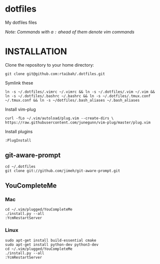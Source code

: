 dotfiles
=========

My dotfiles files

_Note: Commands with a `:` ahead of them denote vim commands_

# INSTALLATION 

Clone the repository to your home directory:

    git clone git@github.com:rtaibah/.dotfiles.git
    

Symlink these

    ln -s ~/.dotfiles/.vimrc ~/.vimrc && ln -s ~/.dotfiles/.vim ~/.vim && ln -s ~/.dotfiles/.bashrc ~/.bashrc && ln -s ~/.dotfiles/.tmux.conf ~/.tmux.conf && ln -s ~/dotfiles/.bash_aliases ~/.bash_aliases

Install vim-plug

	curl -fLo ~/.vim/autoload/plug.vim --create-dirs \
    https://raw.githubusercontent.com/junegunn/vim-plug/master/plug.vim

Install plugins

	:PlugInstall


## git-aware-prompt

	cd ~/.dotfiles
	git clone git://github.com/jimeh/git-aware-prompt.git

## YouCompleteMe

### Mac

	cd ~/.vim/plugged/YouCompleteMe
	./install.py --all
	:YcmRestartServer

### Linux

	sudo apt-get install build-essential cmake
	sudo apt-get install python-dev python3-dev
	cd ~/.vim/plugged/YouCompleteMe
	./install.py --all
	:YcmRestartServer

